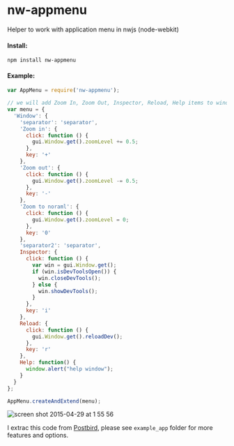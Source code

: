 # nw-appmenu

Helper to work with application menu in nwjs (node-webkit)

#### Install:

```
npm install nw-appmenu
```

#### Example:

```js
var AppMenu = require('nw-appmenu');

// we will add Zoom In, Zoom Out, Inspector, Reload, Help items to window menu
var menu = {
  'Window': {
    'separator': 'separator',
    'Zoom in': {
      click: function () {
        gui.Window.get().zoomLevel += 0.5;
      },
      key: '+'
    },
    'Zoom out': {
      click: function () {
        gui.Window.get().zoomLevel -= 0.5;
      },
      key: '-'
    },
    'Zoom to noraml': {
      click: function () {
        gui.Window.get().zoomLevel = 0;
      },
      key: '0'
    },
    'separator2': 'separator',
    Inspector: {
      click: function () {
        var win = gui.Window.get();
        if (win.isDevToolsOpen()) {
          win.closeDevTools();
        } else {
          win.showDevTools();
        }
      },
      key: 'i'
    },
    Reload: {
      click: function () {
        gui.Window.get().reloadDev();
      },
      key: 'r'
    },
    Help: function() {
      window.alert("help window");
    }
  }
};

AppMenu.createAndExtend(menu);

```

![screen shot 2015-04-29 at 1 55 56](https://cloud.githubusercontent.com/assets/26019/7377889/6eb537e4-ee13-11e4-9127-d687afa0e968.png)

I extrac this code from [Postbird](https://github.com/Paxa/postbird), please see `example_app` folder for more features and options.